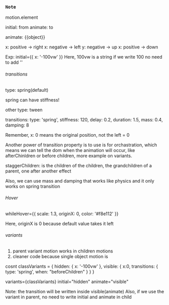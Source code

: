 ### `Note`

motion.element

initial: from
animate: to

animate: {{object}}

x: positive -> right
x: negative -> left
y: negative -> up
x: positive -> down

Exp: 
initial={{ x: '-100vw' }}
Here, 100vw is a string
if we write 100 no need to add ''

###### transitions

type: spring(default)

spring can have stiffness!

other type: tween

transitions: type: 'spring', stiffness: 120, delay: 0.2, duration: 1.5, mass: 0.4, damping: 8

Remember, x: 0 means the original position, not the left = 0

Another power of transition property is to use is for orchastration, which means we can tell the dom when the animation will occur, like afterChinldren or before children, more example on variants.

staggerChildren: is the children of the children, the grandchildren of a parent, one after another effect

Also, we can use mass and damping that works like physics and it only works on spring transition

###### Hover

whileHover={{ scale: 1.3, originX: 0, color: '#f8e112' }}

Here, originX is 0 because default value takes it left


###### variants

1. parent variant motion works in children motions
2. cleaner code because single object motion is

cosnt classVariants = {
    hidden: {
        x: '-100vw'
    },
    visible: {
        x:0,
        transitions: {
            type: 'spring',
            when: "beforeChildren"
        }
    }
}

variants={classVariants} initial="hidden" animate="visible"

Note: the transition will be written inside visible(animate)
Also, if we use the variant in parent, no need to write initial and animate in child

